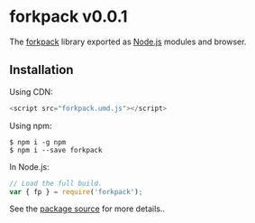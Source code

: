# forkpack v0.0.1

The [forkpack](https://github.com/forkpack/forkpack) library exported as [Node.js](https://nodejs.org/) modules and browser.

## Installation

Using CDN:
```js
<script src="forkpack.umd.js"></script>
```

Using npm:
```shell
$ npm i -g npm
$ npm i --save forkpack
```

In Node.js:
```js
// Load the full build.
var { fp } = require('forkpack');
```

See the [package source](https://github.com/forkpack/forkpack) for more details..